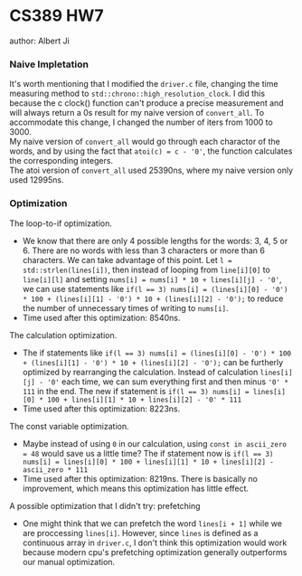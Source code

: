 # CS389 HW7
author: Albert Ji

### Naive Impletation
It's worth mentioning that I modified the `driver.c` file, changing the time measuring method to `std::chrono::high_resolution_clock`. I did this because the c clock() function can't produce a precise measurement and will always return a 0s result for my naive version of `convert_all`. To accommodate this change, I changed the number of iters from 1000 to 3000.\
My naive version of `convert_all` would go through each charactor of the words, and by using the fact that `atoi(c) = c - '0'`, the function calculates the corresponding integers.\
The atoi version of `convert_all` used 25390ns, where my naive version only used 12995ns. 

### Optimization
The loop-to-if optimization.
   - We know that there are only 4 possible lengths for the words: 3, 4, 5 or 6. There are no words with less than 3 characters or more than 6 characters. We can take advantage of this point. Let `l = std::strlen(lines[i])`, then instead of looping from `line[i][0]` to `line[i][l]` and setting `nums[i] = nums[i] * 10 + lines[i][j] - '0'`, we can use statements like `if(l == 3) nums[i] = (lines[i][0] - '0') * 100 + (lines[i][1] - '0') * 10 + (lines[i][2] - '0');` to reduce the number of unnecessary times of writing to `nums[i]`.
   - Time used after this optimization: 8540ns.

The calculation optimization.
   - The if statements like `if(l == 3) nums[i] = (lines[i][0] - '0') * 100 + (lines[i][1] - '0') * 10 + (lines[i][2] - '0');` can be furtherly optimized by rearranging the calculation. Instead of calculation `lines[i][j] - '0'` each time, we can sum everything first and then minus `'0' * 111` in the end. The new if statement is `if(l == 3) nums[i] = lines[i][0] * 100 + lines[i][1] * 10 + lines[i][2] - '0' * 111`
   - Time used after this optimization: 8223ns.
   
The const variable optimization.
   - Maybe instead of using `0` in our calculation, using `const in ascii_zero = 48` would save us a little time? The if statement now is `if(l == 3) nums[i] = lines[i][0] * 100 + lines[i][1] * 10 + lines[i][2] - ascii_zero * 111`
   - Time used after this optimization: 8219ns. There is basically no improvement, which means this optimization has little effect.
   
A possible optimization that I didn't try: prefetching
   - One might think that we can prefetch the word `lines[i + 1]` while we are proccessing `lines[i]`. However, since `lines` is defined as a continuous array in `driver.c`, I don't think this optimization would work because modern cpu's prefetching optimization generally outperforms our manual optimization.
